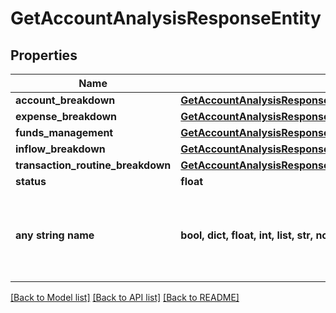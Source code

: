 # GetAccountAnalysisResponseEntity


## Properties
Name | Type | Description | Notes
------------ | ------------- | ------------- | -------------
**account_breakdown** | [**GetAccountAnalysisResponseEntityAccountBreakdown**](GetAccountAnalysisResponseEntityAccountBreakdown.md) |  | [optional] 
**expense_breakdown** | [**GetAccountAnalysisResponseEntityExpenseBreakdown**](GetAccountAnalysisResponseEntityExpenseBreakdown.md) |  | [optional] 
**funds_management** | [**GetAccountAnalysisResponseEntityFundsManagement**](GetAccountAnalysisResponseEntityFundsManagement.md) |  | [optional] 
**inflow_breakdown** | [**GetAccountAnalysisResponseEntityInflowBreakdown**](GetAccountAnalysisResponseEntityInflowBreakdown.md) |  | [optional] 
**transaction_routine_breakdown** | [**GetAccountAnalysisResponseEntityTransactionRoutineBreakdown**](GetAccountAnalysisResponseEntityTransactionRoutineBreakdown.md) |  | [optional] 
**status** | **float** |  | [optional] 
**any string name** | **bool, dict, float, int, list, str, none_type** | any string name can be used but the value must be the correct type | [optional]

[[Back to Model list]](../README.md#documentation-for-models) [[Back to API list]](../README.md#documentation-for-api-endpoints) [[Back to README]](../README.md)


